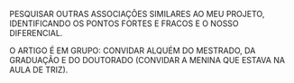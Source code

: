 
PESQUISAR OUTRAS ASSOCIAÇÕES SIMILARES AO MEU PROJETO, IDENTIFICANDO OS PONTOS FORTES E FRACOS E O NOSSO DIFERENCIAL.

O ARTIGO É EM GRUPO: CONVIDAR ALQUÉM DO MESTRADO, DA GRADUAÇÃO E DO DOUTORADO (CONVIDAR A MENINA QUE ESTAVA NA AULA DE TRIZ).


